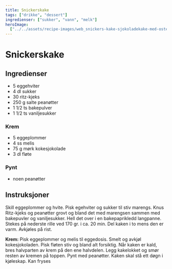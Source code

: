 ```yaml
---
title: Snickerskake
tags: ["drikke", "dessert"]
ingredienser: ["sukker", "vann", "melk"]
heroImage:
  ["../../assets/recipe-images/web_snickers-kake-sjokoladekake-med-ostekrem.jpg"]
---
```


# Snickerskake

## Ingredienser

- 5 eggehviter
- 4 dl sukker
- 30 ritz-kjeks
- 250 g salte peanøtter
- 1 1/2 ts bakepulver
- 1 1/2 ts vaniljesukker

### Krem

- 5 eggeplommer
- 4 ss melis
- 75 g mørk kokesjokolade
- 3 dl fløte

### Pynt

- noen peanøtter

## Instruksjoner

Skill eggeplommer og hvite. Pisk egehviter og sukker til stiv marengs. Knus Ritz-kjeks og peanøtter grovt og bland det med marengsen sammen med bakepuvler og vaniljesukker. Hell det over i en bakepaprikledd langpanne. Stekes på nederste rille ved 170 gr. i ca. 20 min.
Del kaken i to mens den er varm. Avkjøles på rist.

**Krem:** Pisk eggeplommer og melis til eggedosis. Smelt og avkjøl kokesjokoladen. Pisk fløten stiv og bland alt forsiktig.
Når kaken er kald, bres halvparten av krem på den ene halvdelen. Legg kakelokket og smør resten av kremen på toppen. Pynt med peanøtter. Kaken skal stå ett døgn i kjøleskap. Kan fryses
